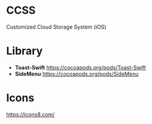 # CCSS
Customized Cloud Storage System (iOS)

# Library
* **Toast-Swift**
https://cocoapods.org/pods/Toast-Swift
* **SideMenu**
https://cocoapods.org/pods/SideMenu

# Icons
https://icons8.com/

